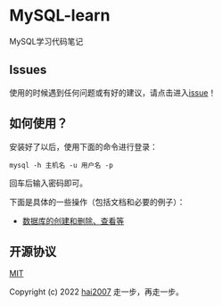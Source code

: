 # MySQL-learn
MySQL学习代码笔记

## Issues
使用的时候遇到任何问题或有好的建议，请点击进入[issue](https://github.com/agile-contrib/MySQL-learn/issues)！

## 如何使用？

安装好了以后，使用下面的命令进行登录：

```
mysql -h 主机名 -u 用户名 -p
```

回车后输入密码即可。

下面是具体的一些操作（包括文档和必要的例子）：

- [数据库的创建和删除、查看等](./database.md)

开源协议
---------------------------------------
[MIT](https://github.com/agile-contrib/MySQL-learn/blob/master/LICENSE)

Copyright (c) 2022 [hai2007](https://hai2007.gitee.io/sweethome/) 走一步，再走一步。

